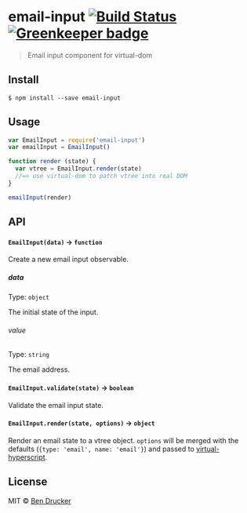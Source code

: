 # email-input [![Build Status](https://travis-ci.org/bendrucker/email-input.svg?branch=master)](https://travis-ci.org/bendrucker/email-input) [![Greenkeeper badge](https://badges.greenkeeper.io/bendrucker/email-input.svg)](https://greenkeeper.io/)

> Email input component for virtual-dom


## Install

```
$ npm install --save email-input
```


## Usage

```js
var EmailInput = require('email-input')
var emailInput = EmailInput()

function render (state) {
  var vtree = EmailInput.render(state)
  //=> use virtual-dom to patch vtree into real DOM
}

emailInput(render)
```

## API

#### `EmailInput(data)` -> `function`

Create a new email input observable.

##### data

Type: `object`

The initial state of the input.

###### value

Type: `string`

The email address.

#### `EmailInput.validate(state)` -> `boolean`

Validate the email input state.

#### `EmailInput.render(state, options)` -> `object`

Render an email state to a vtree object. `options` will be merged with the defaults (`{type: 'email', name: 'email'}`) and passed to [virtual-hyperscript](https://github.com/Matt-Esch/virtual-dom/tree/master/virtual-hyperscript).

## License

MIT © [Ben Drucker](http://bendrucker.me)
